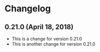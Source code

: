 # Changelog

## 0.21.0 (April 18, 2018)

* This is a change for version 0.21.0
* This is another change for version 0.21.0
